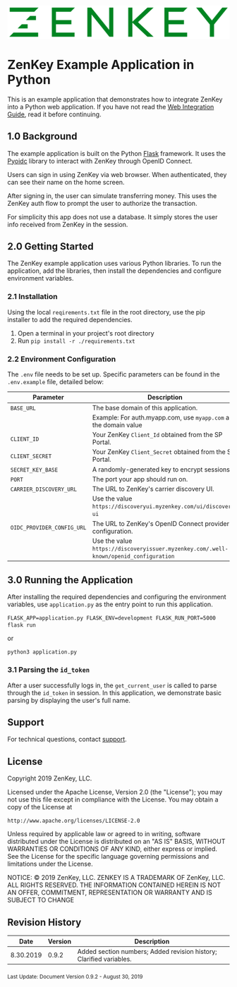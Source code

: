 ![Logo](../../image/ZenKey_rgb.png)

# ZenKey Example Application in Python

This is an example application that demonstrates how to integrate ZenKey into a Python web application. If you have not read the [Web Integration Guide](https://developer.myzenkey.com/web/), read it before continuing.

## 1.0 Background

The example application is built on the Python [Flask](http://flask.pocoo.org/) framework. It uses the [Pyoidc](https://github.com/OpenIDC/pyoidc) library to interact with ZenKey through OpenID Connect.

Users can sign in using ZenKey via web browser. When authenticated, they can see their name on the home screen.

After signing in, the user can simulate transferring money. This uses the ZenKey auth flow to prompt the user to authorize the transaction.

For simplicity this app does not use a database. It simply stores the user info received from ZenKey in the session.

## 2.0 Getting Started

The ZenKey example application uses various Python libraries. To run the application, add the libraries, then install the dependencies and configure environment variables.

### 2.1 Installation

Using the local `reqirements.txt` file in the root directory, use the pip installer to add the required dependencies.

1. Open a terminal in your project's root directory
2. Run `pip install -r ./requirements.txt`

### 2.2 Environment Configuration

The `.env` file needs to be set up. Specific parameters can be found in the `.env.example` file, detailed below:

| Parameter        | Description  |
| ------------- | ------------- |  
|`BASE_URL`   |  The base domain of this application. |
|  |  Example: For auth.myapp.com, use `myapp.com` as the domain value |  
|`CLIENT_ID` | Your ZenKey `Client_Id` obtained from the SP Portal. |  
|`CLIENT_SECRET` | Your ZenKey `Client_Secret` obtained from the SP Portal.|
|`SECRET_KEY_BASE` | A randomly-generated key to encrypt sessions. |  
|`PORT` | The port your app should run on. |  
|`CARRIER_DISCOVERY_URL` | The URL to ZenKey's carrier discovery UI. |  
|  |  Use the value `https://discoveryui.myzenkey.com/ui/discovery-ui` |  
|`OIDC_PROVIDER_CONFIG_URL` | The URL to ZenKey's OpenID Connect provider configuration. |  
|  |  Use the value `https://discoveryissuer.myzenkey.com/.well-known/openid_configuration` |  

## 3.0 Running the Application

After installing the required dependencies and configuring the environment variables, use `application.py` as the entry point to run this application.

```
FLASK_APP=application.py FLASK_ENV=development FLASK_RUN_PORT=5000 flask run
```
or
```
python3 application.py
```

### 3.1 Parsing the `id_token`

After a user successfully logs in, the `get_current_user` is called to parse through the `id_token` in session. In this application, we demonstrate basic parsing by displaying the user's full name.

## Support

For technical questions, contact [support](mailto:techsupport@mobileauthtaskforce.com).

## License

Copyright 2019 ZenKey, LLC.

Licensed under the Apache License, Version 2.0 (the "License");
you may not use this file except in compliance with the License.
You may obtain a copy of the License at

    http://www.apache.org/licenses/LICENSE-2.0

Unless required by applicable law or agreed to in writing, software
distributed under the License is distributed on an "AS IS" BASIS,
WITHOUT WARRANTIES OR CONDITIONS OF ANY KIND, either express or implied.
See the License for the specific language governing permissions and
limitations under the License.

NOTICE: © 2019 ZenKey, LLC. ZENKEY IS A TRADEMARK OF ZenKey, LLC. ALL RIGHTS RESERVED. THE INFORMATION CONTAINED HEREIN IS NOT AN OFFER, COMMITMENT, REPRESENTATION OR WARRANTY AND IS SUBJECT TO CHANGE

## Revision History

| Date      | Version | Description                                   |
| --------- | ------- | --------------------------------------------- |
| 8.30.2019 | 0.9.2  |  Added section numbers; Added revision history; Clarified variables. |

<sub> Last Update:
Document Version 0.9.2 - August 30, 2019</sub>
